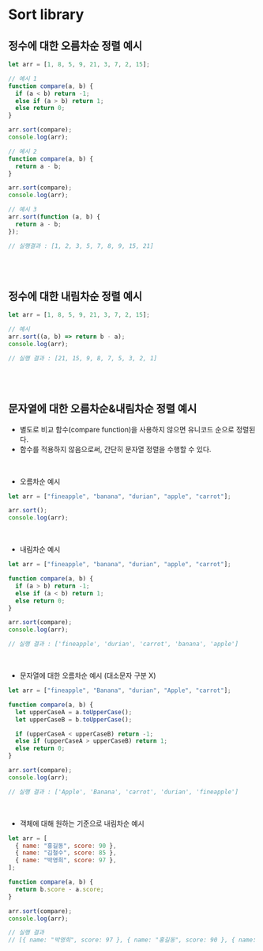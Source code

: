 # Sort library

## 정수에 대한 오름차순 정렬 예시

```javascript
let arr = [1, 8, 5, 9, 21, 3, 7, 2, 15];

// 예시 1
function compare(a, b) {
  if (a < b) return -1;
  else if (a > b) return 1;
  else return 0;
}

arr.sort(compare);
console.log(arr);

// 예시 2
function compare(a, b) {
  return a - b;
}

arr.sort(compare);
console.log(arr);

// 예시 3
arr.sort(function (a, b) {
  return a - b;
});

// 실행결과 : [1, 2, 3, 5, 7, 8, 9, 15, 21]
```

<br />
<br />

## 정수에 대한 내림차순 정렬 예시

```javascript
let arr = [1, 8, 5, 9, 21, 3, 7, 2, 15];

// 예시
arr.sort((a, b) => return b - a);
console.log(arr);

// 실행 결과 : [21, 15, 9, 8, 7, 5, 3, 2, 1]
```

<br />
<br />

## 문자열에 대한 오름차순&내림차순 정렬 예시

- 별도로 비교 함수(compare function)을 사용하지 않으면 유니코드 순으로 정렬된다.
- 함수를 적용하지 않음으로써, 간단히 문자열 정렬을 수행할 수 있다.

<br/>

- 오름차순 예시

```javascript
let arr = ["fineapple", "banana", "durian", "apple", "carrot"];

arr.sort();
console.log(arr);
```

<br />

- 내림차순 예시

```javascript
let arr = ["fineapple", "banana", "durian", "apple", "carrot"];

function compare(a, b) {
  if (a > b) return -1;
  else if (a < b) return 1;
  else return 0;
}

arr.sort(compare);
console.log(arr);

// 실행 결과 : ['fineapple', 'durian', 'carrot', 'banana', 'apple']
```

<br />

- 문자열에 대한 오름차순 예시 (대소문자 구분 X)

```javascript
let arr = ["fineapple", "Banana", "durian", "Apple", "carrot"];

function compare(a, b) {
  let upperCaseA = a.toUpperCase();
  let upperCaseB = b.toUpperCase();

  if (upperCaseA < upperCaseB) return -1;
  else if (upperCaseA > upperCaseB) return 1;
  else return 0;
}

arr.sort(compare);
console.log(arr);

// 실행 결과 : ['Apple', 'Banana', 'carrot', 'durian', 'fineapple']
```

<br />

- 객체에 대해 원하는 기준으로 내림차순 예시

```javascript
let arr = [
  { name: "홍길동", score: 90 },
  { name: "김철수", score: 85 },
  { name: "박영희", score: 97 },
];

function compare(a, b) {
  return b.score - a.score;
}

arr.sort(compare);
console.log(arr);

// 실행 결과
// [{ name: "박영희", score: 97 }, { name: "홍길동", score: 90 }, { name: "김철수", score: 85 }]
```
